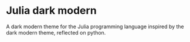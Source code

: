 # Julia dark modern

A dark modern theme for the Julia programming language inspired by the dark modern theme, reflected on python.